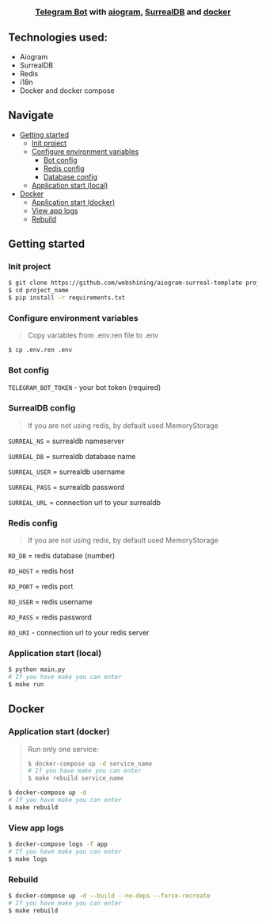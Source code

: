 ### <p align="center"><a href="https://core.telegram.org/bots/api">Telegram Bot</a> with <a href="https://docs.aiogram.dev/en/dev-3.x/">aiogram</a>, <a href="https://surrealdb.com/">SurrealDB</a> and <a href="https://www.docker.com/">docker</a></p>

## Technologies used:

- Aiogram
- SurrealDB
- Redis
- i18n
- Docker and docker compose

## Navigate

- [Getting started](#getting-started)
    - [Init project](#init-project)
    - [Configure environment variables](#configure-environment-variables)
        - [Bot config](#bot-config)
        - [Redis config](#redis-config)
        - [Database config](#database-config)
    - [Application start (local)](#application-start-local)
- [Docker](#docker)
    - [Application start (docker)](#application-start-docker)
    - [View app logs](#view-app-logs)
    - [Rebuild](#rebuild)

## Getting started

### Init project

```bash
$ git clone https://github.com/webshining/aiogram-surreal-template project_name
$ cd project_name
$ pip install -r requirements.txt
```

### Configure environment variables

> Copy variables from .env.ren file to .env

```bash
$ cp .env.ren .env
```

### Bot config

`TELEGRAM_BOT_TOKEN` - your bot token (required)

### SurrealDB config

> If you are not using redis, by default used MemoryStorage

`SURREAL_NS` = surrealdb nameserver

`SURREAL_DB` = surrealdb database name

`SURREAL_USER` = surrealdb username

`SURREAL_PASS` = surrealdb password

`SURREAL_URL` = connection url to your surrealdb

### Redis config

> If you are not using redis, by default used MemoryStorage

`RD_DB` = redis database (number)

`RD_HOST` = redis host

`RD_PORT` = redis port

`RD_USER` = redis username

`RD_PASS` = redis password

`RD_URI` - connection url to your redis server

### Application start (local)

```bash
$ python main.py
# If you have make you can enter
$ make run
```

## Docker

### Application start (docker)

> Run only one service:<br>
> ```bash
> $ docker-compose up -d service_name
> # If you have make you can enter
> $ make rebuild service_name
> ```

```bash
$ docker-compose up -d
# If you have make you can enter
$ make rebuild
```

### View app logs

```bash
$ docker-compose logs -f app
# If you have make you can enter
$ make logs
```

### Rebuild

```bash
$ docker-compose up -d --build --no-deps --force-recreate
# If you have make you can enter
$ make rebuild
```
